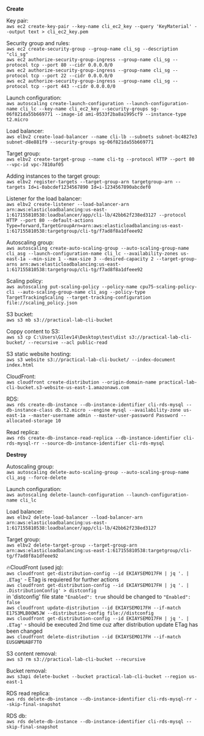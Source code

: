 **Create**

Key pair:\
`aws ec2 create-key-pair --key-name cli_ec2_key --query 'KeyMaterial' --output text > cli_ec2_key.pem`

Security group and rules:\
`aws ec2 create-security-group --group-name cli_sg --description "cli_sg"`\
`aws ec2 authorize-security-group-ingress --group-name cli_sg --protocol tcp --port 80 --cidr 0.0.0.0/0`\
`aws ec2 authorize-security-group-ingress --group-name cli_sg --protocol tcp --port 22 --cidr 0.0.0.0/0`\
`aws ec2 authorize-security-group-ingress --group-name cli_sg --protocol tcp --port 443 --cidr 0.0.0.0/0`

Launch configuration:\
`aws autoscaling create-launch-configuration --launch-configuration-name cli_lc --key-name cli_ec2_key --security-groups sg-06f821da55b669771 --image-id ami-0533f2ba8a1995cf9 --instance-type t2.micro`

Load balancer:\
`aws elbv2 create-load-balancer --name cli-lb --subnets subnet-bc4827e3 subnet-d8e881f9 --security-groups sg-06f821da55b669771`

Target group:\
`aws elbv2 create-target-group --name cli-tg --protocol HTTP --port 80 --vpc-id vpc-7810af05`

Adding instances to the target group:\
`aws elbv2 register-targets --target-group-arn targetgroup-arn --targets Id=i-0abcdef1234567890 Id=i-1234567890abcdef0`

Listener for the load balancer:\
`aws elbv2 create-listener --load-balancer-arn arn:aws:elasticloadbalancing:us-east-1:617155810538:loadbalancer/app/cli-lb/42bb62f238ed3127 --protocol HTTP --port 80 --default-actions Type=forward,TargetGroupArn=arn:aws:elasticloadbalancing:us-east-1:617155810538:targetgroup/cli-tg/f7ad8f8a1dfeee92`

Autoscaling group:\
`aws autoscaling create-auto-scaling-group --auto-scaling-group-name cli_asg --launch-configuration-name cli_lc --availability-zones us-east-1a --min-size 1 --max-size 3 --desired-capacity 2 --target-group-arns arn:aws:elasticloadbalancing:us-east-1:617155810538:targetgroup/cli-tg/f7ad8f8a1dfeee92`

Scaling policy:\
`aws autoscaling put-scaling-policy --policy-name cpu75-scaling-policy-cli --auto-scaling-group-name cli_asg --policy-type TargetTrackingScaling --target-tracking-configuration file://scaling_policy.json`

S3 bucket:\
`aws s3 mb s3://practical-lab-cli-bucket`

Coppy content to S3:\
`aws s3 cp C:\Users\G1lev14\Desktop\test\dist s3://practical-lab-cli-bucket/ --recursive --acl public-read`

S3 static website hosting:\
`aws s3 website s3://practical-lab-cli-bucket/ --index-document index.html`

CloudFront:\
`aws cloudfront create-distribution --origin-domain-name practical-lab-cli-bucket.s3-website-us-east-1.amazonaws.com`

RDS:\
`aws rds create-db-instance --db-instance-identifier cli-rds-mysql --db-instance-class db.t2.micro --engine mysql --availability-zone us-east-1a --master-username admin --master-user-password Password --allocated-storage 10`

Read replica:\
`aws rds create-db-instance-read-replica --db-instance-identifier cli-rds-mysql-rr --source-db-instance-identifier cli-rds-mysql`

**Destroy**

Autoscaling group:\
`aws autoscaling delete-auto-scaling-group --auto-scaling-group-name cli_asg --force-delete`

Launch configuration:\
`aws autoscaling delete-launch-configuration --launch-configuration-name cli_lc`

Load balancer:\
`aws elbv2 delete-load-balancer --load-balancer-arn arn:aws:elasticloadbalancing:us-east-1:617155810538:loadbalancer/app/cli-lb/42bb62f238ed3127`

Target group:\
`aws elbv2 delete-target-group --target-group-arn arn:aws:elasticloadbalancing:us-east-1:617155810538:targetgroup/cli-tg/f7ad8f8a1dfeee92`

🔥CloudFront (used jq):\
`aws cloudfront get-distribution-config --id EKIAYSEMO17FH | jq '. | .ETag'` - ETag is requiered for further actions\
`aws cloudfront get-distribution-config --id EKIAYSEMO17FH | jq '. | .DistributionConfig' > distconfig`\
in 'distconfig' file state `"Enabled": true` should be changed to `"Enabled": false`\
`aws cloudfront update-distribution --id EKIAYSEMO17FH --if-match E17S3MLB0OW5JW --distribution-config file://distconfig`\
`aws cloudfront get-distribution-config --id EKIAYSEMO17FH | jq '. | .ETag'` - should be executed 2nd time cuz after distribution update ETag has been changed\
`aws cloudfront delete-distribution --id EKIAYSEMO17FH --if-match EUSGNMUABF7TO`

S3 content removal:\
`aws s3 rm s3://practical-lab-cli-bucket --recursive`

Bucket removal:\
`aws s3api delete-bucket --bucket practical-lab-cli-bucket --region us-east-1`

RDS read replica:\
`aws rds delete-db-instance --db-instance-identifier cli-rds-mysql-rr --skip-final-snapshot`

RDS db:\
`aws rds delete-db-instance --db-instance-identifier cli-rds-mysql --skip-final-snapshot`

